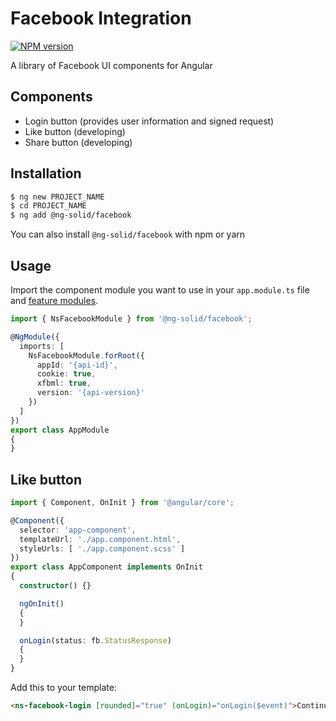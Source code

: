 # Facebook Integration

[![NPM version][npm-image]][npm-url]

[npm-image]: https://img.shields.io/npm/v/@ng-solid/facebook.svg?style=flat-square

[npm-url]: https://www.npmjs.com/@ng-solid/facebook

A library of Facebook UI components for Angular

## Components

- Login button (provides user information and signed request)
- Like button (developing)
- Share button (developing)

## Installation

```bash
$ ng new PROJECT_NAME
$ cd PROJECT_NAME
$ ng add @ng-solid/facebook
```

You can also install `@ng-solid/facebook` with npm or yarn

## Usage

Import the component module you want to use in your `app.module.ts` file
and [feature modules](https://angular.io/guide/feature-modules).

```ts
import { NsFacebookModule } from '@ng-solid/facebook';

@NgModule({
  imports: [
    NsFacebookModule.forRoot({
      appId: '{api-id}',
      cookie: true,
      xfbml: true,
      version: '{api-version}'
    })
  ]
})
export class AppModule
{
}
```

## Like button

```ts
import { Component, OnInit } from '@angular/core';

@Component({
  selector: 'app-component',
  templateUrl: './app.component.html',
  styleUrls: [ './app.component.scss' ]
})
export class AppComponent implements OnInit
{
  constructor() {}

  ngOnInit()
  {
  }

  onLogin(status: fb.StatusResponse)
  {
  }
}
```

Add this to your template:

```html
<ns-facebook-login [rounded]="true" (onLogin)="onLogin($event)">Continue with Facebook</ns-facebook-login>
```
